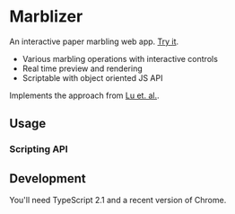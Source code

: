 # Marblizer

An interactive paper marbling web app. [Try it](https://marblizer.nickwalker.us).

* Various marbling operations with interactive controls
* Real time preview and rendering
* Scriptable with object oriented JS API

Implements the approach from [Lu et. al.](https://www.computer.org/csdl/mags/cg/2012/06/mcg2012060026-abs.html).

## Usage

### Scripting API

## Development

You'll need TypeScript 2.1 and a recent version of Chrome.